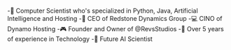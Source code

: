 -👋 Computer Scientist who's specialized in Python, Java, Artificial Intelligence and Hosting
-🤖 CEO of Redstone Dynamics Group
-💻 CINO of Dynamo Hosting
-🎮 Founder and Owner of @RevsStudios
-🤘 Over 5 years of experience in Technology
-🤖 Future AI Scientist

